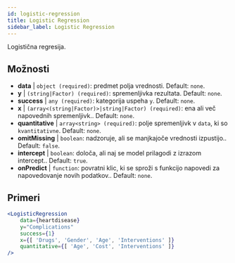 ```yaml
---
id: logistic-regression
title: Logistic Regression
sidebar_label: Logistic Regression
---
```


Logistična regresija.

## Možnosti

* __data__ | `object (required)`: predmet polja vrednosti. Default: `none`.
* __y__ | `(string|Factor) (required)`: spremenljivka rezultata. Default: `none`.
* __success__ | `any (required)`: kategorija uspeha `y`. Default: `none`.
* __x__ | `(array<(string|Factor)>|string|Factor) (required)`: ena ali več napovednih spremenljivk.. Default: `none`.
* __quantitative__ | `array<string> (required)`: polje spremenljivk v `data`, ki so `kvantitativne`. Default: `none`.
* __omitMissing__ | `boolean`: nadzoruje, ali se manjkajoče vrednosti izpustijo.. Default: `false`.
* __intercept__ | `boolean`: določa, ali naj se model prilagodi z izrazom intercept.. Default: `true`.
* __onPredict__ | `function`: povratni klic, ki se sproži s funkcijo napovedi za napovedovanje novih podatkov.. Default: `none`.


## Primeri

```jsx live
<LogisticRegression 
    data={heartdisease} 
    y="Complications"
    success={1}
    x={[ 'Drugs', 'Gender', 'Age', 'Interventions' ]}
    quantitative={[ 'Age', 'Cost', 'Interventions' ]}
/>
```

